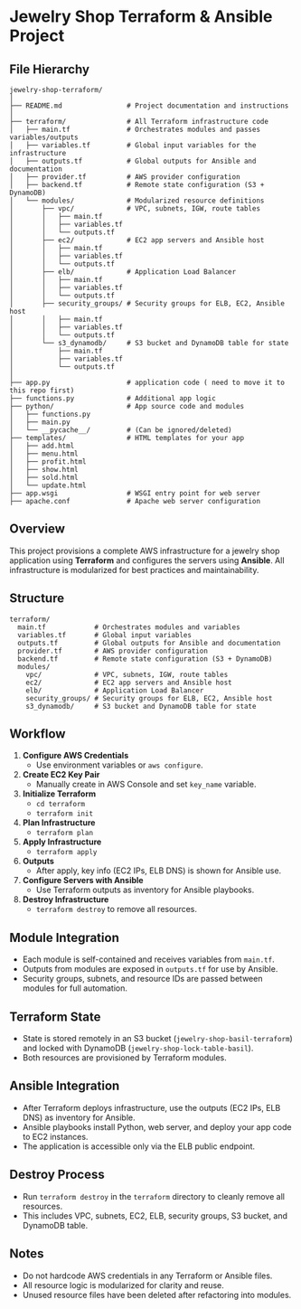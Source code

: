 # Jewelry Shop Terraform & Ansible Project


## File Hierarchy
```
jewelry-shop-terraform/
│
├── README.md                # Project documentation and instructions
│
├── terraform/               # All Terraform infrastructure code
│   ├── main.tf              # Orchestrates modules and passes variables/outputs
│   ├── variables.tf         # Global input variables for the infrastructure
│   ├── outputs.tf           # Global outputs for Ansible and documentation
│   ├── provider.tf          # AWS provider configuration
│   ├── backend.tf           # Remote state configuration (S3 + DynamoDB)
│   └── modules/             # Modularized resource definitions
│       ├── vpc/             # VPC, subnets, IGW, route tables
│       │   ├── main.tf
│       │   ├── variables.tf
│       │   └── outputs.tf
│       ├── ec2/             # EC2 app servers and Ansible host
│       │   ├── main.tf
│       │   ├── variables.tf
│       │   └── outputs.tf
│       ├── elb/             # Application Load Balancer
│       │   ├── main.tf
│       │   ├── variables.tf
│       │   └── outputs.tf
│       ├── security_groups/ # Security groups for ELB, EC2, Ansible host
│       │   ├── main.tf
│       │   ├── variables.tf
│       │   └── outputs.tf
│       └── s3_dynamodb/     # S3 bucket and DynamoDB table for state
│           ├── main.tf
│           ├── variables.tf
│           └── outputs.tf
│
├── app.py                   # application code ( need to move it to this repo first)
├── functions.py             # Additional app logic
├── python/                  # App source code and modules
│   ├── functions.py
│   ├── main.py
│   └── __pycache__/         # (Can be ignored/deleted)
├── templates/               # HTML templates for your app
│   ├── add.html
│   ├── menu.html
│   ├── profit.html
│   ├── show.html
│   ├── sold.html
│   └── update.html
├── app.wsgi                 # WSGI entry point for web server
├── apache.conf              # Apache web server configuration
```

## Overview
This project provisions a complete AWS infrastructure for a jewelry shop application using **Terraform** and configures the servers using **Ansible**. All infrastructure is modularized for best practices and maintainability.

## Structure
```
terraform/
  main.tf            # Orchestrates modules and variables
  variables.tf       # Global input variables
  outputs.tf         # Global outputs for Ansible and documentation
  provider.tf        # AWS provider configuration
  backend.tf         # Remote state configuration (S3 + DynamoDB)
  modules/
    vpc/             # VPC, subnets, IGW, route tables
    ec2/             # EC2 app servers and Ansible host
    elb/             # Application Load Balancer
    security_groups/ # Security groups for ELB, EC2, Ansible host
    s3_dynamodb/     # S3 bucket and DynamoDB table for state
```

## Workflow
1. **Configure AWS Credentials**
   - Use environment variables or `aws configure`.
2. **Create EC2 Key Pair**
   - Manually create in AWS Console and set `key_name` variable.
3. **Initialize Terraform**
   - `cd terraform`
   - `terraform init`
4. **Plan Infrastructure**
   - `terraform plan`
5. **Apply Infrastructure**
   - `terraform apply`
6. **Outputs**
   - After apply, key info (EC2 IPs, ELB DNS) is shown for Ansible use.
7. **Configure Servers with Ansible**
   - Use Terraform outputs as inventory for Ansible playbooks.
8. **Destroy Infrastructure**
   - `terraform destroy` to remove all resources.

## Module Integration
- Each module is self-contained and receives variables from `main.tf`.
- Outputs from modules are exposed in `outputs.tf` for use by Ansible.
- Security groups, subnets, and resource IDs are passed between modules for full automation.

## Terraform State
- State is stored remotely in an S3 bucket (`jewelry-shop-basil-terraform`) and locked with DynamoDB (`jewelry-shop-lock-table-basil`).
- Both resources are provisioned by Terraform modules.

## Ansible Integration
- After Terraform deploys infrastructure, use the outputs (EC2 IPs, ELB DNS) as inventory for Ansible.
- Ansible playbooks install Python, web server, and deploy your app code to EC2 instances.
- The application is accessible only via the ELB public endpoint.

## Destroy Process
- Run `terraform destroy` in the `terraform` directory to cleanly remove all resources.
- This includes VPC, subnets, EC2, ELB, security groups, S3 bucket, and DynamoDB table.

## Notes
- Do not hardcode AWS credentials in any Terraform or Ansible files.
- All resource logic is modularized for clarity and reuse.
- Unused resource files have been deleted after refactoring into modules.

